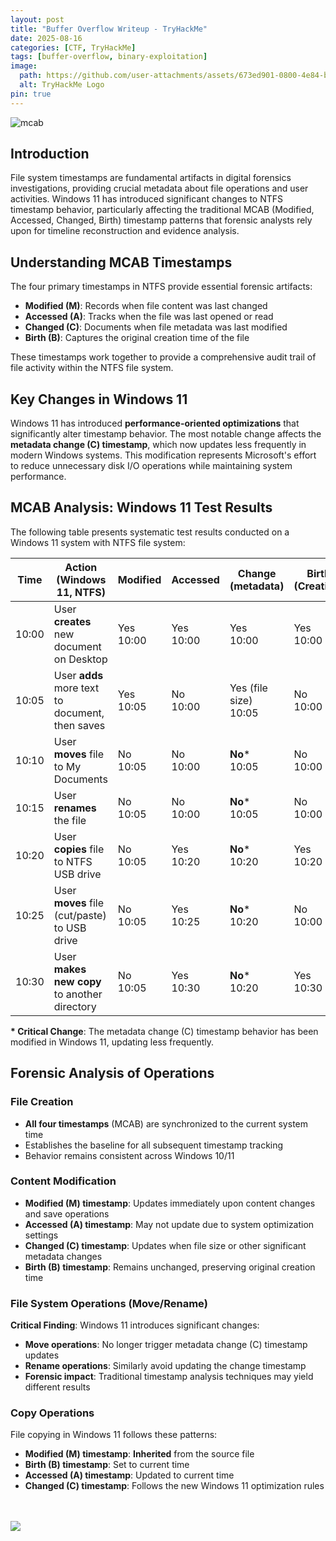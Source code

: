 ```yaml
---
layout: post
title: "Buffer Overflow Writeup - TryHackMe"
date: 2025-08-16
categories: [CTF, TryHackMe]
tags: [buffer-overflow, binary-exploitation]
image:
  path: https://github.com/user-attachments/assets/673ed901-0800-4e84-b0a5-c9d01ed63279
  alt: TryHackMe Logo
pin: true
---
```


![mcab](https://github.com/user-attachments/assets/673ed901-0800-4e84-b0a5-c9d01ed63279)

## Introduction

File system timestamps are fundamental artifacts in digital forensics investigations, providing crucial metadata about file operations and user activities. Windows 11 has introduced significant changes to NTFS timestamp behavior, particularly affecting the traditional MCAB (Modified, Accessed, Changed, Birth) timestamp patterns that forensic analysts rely upon for timeline reconstruction and evidence analysis.


## Understanding MCAB Timestamps

The four primary timestamps in NTFS provide essential forensic artifacts:

- **Modified (M)**: Records when file content was last changed
- **Accessed (A)**: Tracks when the file was last opened or read
- **Changed (C)**: Documents when file metadata was last modified
- **Birth (B)**: Captures the original creation time of the file

These timestamps work together to provide a comprehensive audit trail of file activity within the NTFS file system.

## Key Changes in Windows 11

Windows 11 has introduced **performance-oriented optimizations** that significantly alter timestamp behavior. The most notable change affects the **metadata change (C) timestamp**, which now updates less frequently in modern Windows systems. This modification represents Microsoft's effort to reduce unnecessary disk I/O operations while maintaining system performance.

## MCAB Analysis: Windows 11 Test Results

The following table presents systematic test results conducted on a Windows 11 system with NTFS file system:

| Time | Action (Windows 11, NTFS) | Modified | Accessed | Change (metadata) | Birth (Creation) |
|------|---------------------------|----------|----------|-------------------|------------------|
| 10:00 | User **creates** new document on Desktop | Yes<br>10:00 | Yes<br>10:00 | Yes<br>10:00 | Yes<br>10:00 |
| 10:05 | User **adds** more text to document, then saves | Yes<br>10:05 | No<br>10:00 | Yes (file size)<br>10:05 | No<br>10:00 |
| 10:10 | User **moves** file to My Documents | No<br>10:05 | No<br>10:00 | **No***<br>10:05 | No<br>10:00 |
| 10:15 | User **renames** the file | No<br>10:05 | No<br>10:00 | **No***<br>10:05 | No<br>10:00 |
| 10:20 | User **copies** file to NTFS USB drive | No<br>10:05 | Yes<br>10:20 | **No***<br>10:20 | Yes<br>10:20 |
| 10:25 | User **moves** file (cut/paste) to USB drive | No<br>10:05 | Yes<br>10:25 | **No***<br>10:20 | No<br>10:00 |
| 10:30 | User **makes new copy** to another directory | No<br>10:05 | Yes<br>10:30 | **No***<br>10:20 | Yes<br>10:30 |

**\* Critical Change**: The metadata change (C) timestamp behavior has been modified in Windows 11, updating less frequently.

## Forensic Analysis of Operations

### File Creation
- **All four timestamps** (MCAB) are synchronized to the current system time
- Establishes the baseline for all subsequent timestamp tracking
- Behavior remains consistent across Windows 10/11

### Content Modification
- **Modified (M) timestamp**: Updates immediately upon content changes and save operations
- **Accessed (A) timestamp**: May not update due to system optimization settings
- **Changed (C) timestamp**: Updates when file size or other significant metadata changes
- **Birth (B) timestamp**: Remains unchanged, preserving original creation time

### File System Operations (Move/Rename)
**Critical Finding**: Windows 11 introduces significant changes:
- **Move operations**: No longer trigger metadata change (C) timestamp updates
- **Rename operations**: Similarly avoid updating the change timestamp
- **Forensic impact**: Traditional timestamp analysis techniques may yield different results

### Copy Operations
File copying in Windows 11 follows these patterns:
- **Modified (M) timestamp**: **Inherited** from the source file
- **Birth (B) timestamp**: Set to current time
- **Accessed (A) timestamp**: Updated to current time
- **Changed (C) timestamp**: Follows the new Windows 11 optimization rules


<br><br>
  ![](https://media.giphy.com/media/DAtJCG1t3im1G/giphy.gif)
